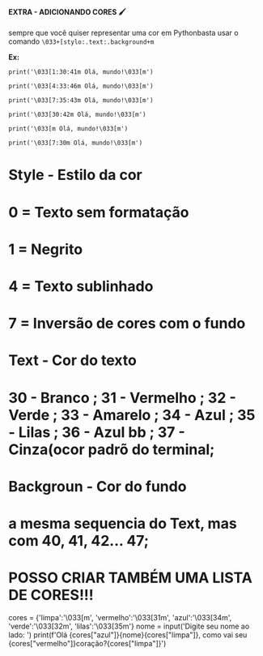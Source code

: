 #### EXTRA - ADICIONANDO CORES :paintbrush:
sempre que você quiser representar uma cor em Pythonbasta usar o comando `\033+[stylo:.text:.background+m`

**Ex:**

`print('\033[1:30:41m Olá, mundo!\033[m')`

`print('\033[4:33:46m Olá, mundo!\033[m')`

`print('\033[7:35:43m Olá, mundo!\033[m')`

`print('\033[30:42m Olá, mundo!\033[m')`

`print('\033[m Olá, mundo!\033[m')`

`print('\033[7:30m Olá, mundo!\033[m')`

# Style - Estilo da cor
# 0 = Texto sem formatação
# 1 = Negrito
# 4 = Texto sublinhado
# 7 = Inversão de cores com o fundo

# Text - Cor do texto
# 30 - Branco ; 31 - Vermelho ; 32 - Verde ; 33 - Amarelo ; 34 - Azul ; 35 - Lilas ; 36 - Azul bb ; 37 - Cinza(ocor padrõ do terminal;

# Backgroun - Cor do fundo
# a mesma sequencia do Text, mas com 40, 41, 42... 47;

# POSSO CRIAR TAMBÉM UMA LISTA DE CORES!!!
cores = {'limpa':'\033[m',
         'vermelho':'\033[31m',
         'azul':'\033[34m',
         'verde':'\033[32m',
         'lilas':'\033[35m'}
nome = input('Digite seu nome ao lado: ')
print(f'Olá {cores["azul"]}{nome}{cores["limpa"]}, como vai seu {cores["vermelho"]}coração?{cores["limpa"]}')
